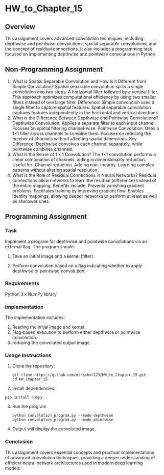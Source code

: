 # HW_to_Chapter_15
## Overview
This assignment covers advanced convolution techniques, including depthwise and pointwise convolutions, spatial separable convolutions, and the concept of residual connections. It also includes a programming task focused on implementing depthwise and pointwise convolutions in Python.

## Non-Programming Assignment
1. What is Spatial Separable Convolution and How is it Different from Simple Convolution?
Spatial separable convolution splits a single convolution into two steps:
A horizontal filter followed by a vertical filter.
This approach optimizes computational efficiency by using two smaller filters instead of one large filter.
Difference:
Simple convolution uses a single filter to capture spatial features.
Spatial separable convolution captures features independently in the horizontal and vertical directions.
2. What is the Difference Between Depthwise and Pointwise Convolutions?
Depthwise Convolution:
Applies a separate filter to each input channel.
Focuses on spatial filtering channel-wise.
Pointwise Convolution:
Uses a 1×1 filter across channels to combine them.
Focuses on reducing the number of channels without affecting spatial dimensions.
Key Difference: Depthwise convolves each channel separately, while pointwise combines channels.
3. What is the Sense of 1 x 1 Convolution?
The 1×1 convolution performs a linear combination of channels, aiding in dimensionality reduction.
Useful for:
Channel reduction.
Adding non-linearity.
Learning complex patterns without altering spatial resolution.
4. What is the Role of Residual Connections in Neural Networks?
Residual connections allow networks to learn the residual (difference) instead of the entire mapping.
Benefits include:
Prevents vanishing gradient problems.
Facilitates training by improving gradient flow.
Enables identity mappings, allowing deeper networks to perform at least as well as shallower ones.

## Programming Assignment
### Task
Implement a program for depthwise and pointwise convolutions via an external flag. The program should:

1. Take an initial image and a kernel (filter).

2. Perform convolution based on a flag indicating whether to apply depthwise or pointwise convolution.

### Requirements
Python 3.x
NumPy library

### Implementation
The implementation includes:

1. Reading the initial image and kernel.
2. Flag-based execution to perform either depthwise or pointwise convolution.
3. roducing the convoluted output image.

### Usage Instructions
1. Clone the repository:
    ```
    git clone https://github.com/mtrishal123/HW_to_Chapter_15.git
    cd HW_Chapter_15
    ```

2. Install dependencies:

```
pip install numpy
```

3. Run the program:
   ```
   python convolution_program.py --mode depthwise
   python convolution_program.py --mode pointwise
   ```

4. Output will display the convoluted image.

### Conclusion
This assignment covers essential concepts and practical implementations of advanced convolution techniques, providing a deeper understanding of efficient neural network architectures used in modern deep learning models.
